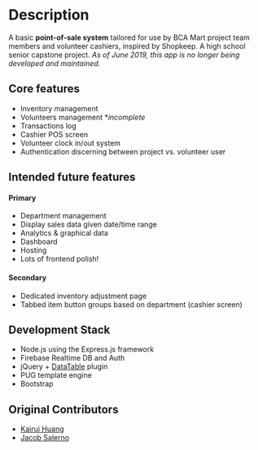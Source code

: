 # Description
A basic **point-of-sale system** tailored for use by BCA Mart project team members and volunteer cashiers, inspired by Shopkeep. A high school senior capstone project.
*As of June 2019, this app is no longer being developed and maintained.*

## Core features
- Inventory management
- Volunteers management \*_incomplete_
- Transactions log
- Cashier POS screen
- Volunteer clock in/out system
- Authentication discerning between project vs. volunteer user

## Intended future features
#### Primary
- Department management
- Display sales data given date/time range
- Analytics & graphical data
- Dashboard
- Hosting
- Lots of frontend polish!
#### Secondary
- Dedicated inventory adjustment page
- Tabbed item button groups based on department (cashier screen)

## Development Stack
- Node.js using the Express.js framework
- Firebase Realtime DB and Auth
- jQuery + [DataTable](https://datatables.net) plugin
- PUG template engine
- Bootstrap

## Original Contributors
- [Kairui Huang](https://github.com/kairuihuang)
- [Jacob Salerno](https://github.com/jacobhaxor)
